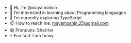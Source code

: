 - 👋 Hi, I’m @mayamohsin
- 👀 I’m interested in learning about Programming languages
- 🌱 I’m currently exploring TypeScript
- 📫 How to reach me: mayamoshin.25@gmail.com
- 😄 Pronouns: She/Her
- ⚡ Fun fact: I am funny

<!---
mayamohsin/mayamohsin is a ✨ special ✨ repository because its `README.md` (this file) appears on your GitHub profile.
You can click the Preview link to take a look at your changes.
--->

